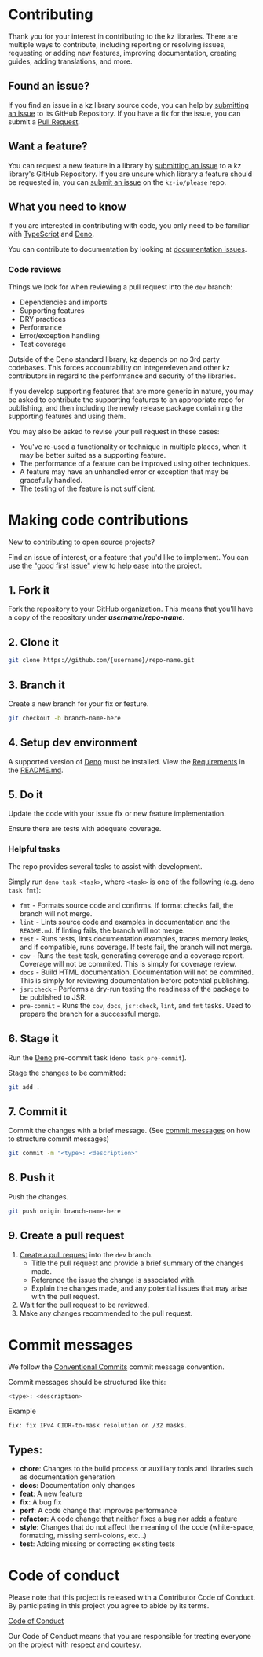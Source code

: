 # Contributing

Thank you for your interest in contributing to the kz libraries. There
are multiple ways to contribute, including reporting or resolving issues,
requesting or adding new features, improving documentation, creating guides,
adding translations, and more.

## Found an issue?

If you find an issue in a kz library source code, you can help by
[submitting an issue][issues] to its GitHub Repository. If you have a fix for
the issue, you can submit a [Pull Request][pulls].

## Want a feature?

You can request a new feature in a library by [submitting an issue][feature] to
a kz library's GitHub Repository. If you are unsure which library a
feature should be requested in, you can [submit an issue][feature-new] on the
`kz-io/please` repo.

## What you need to know

If you are interested in contributing with code, you only need to be familiar
with [TypeScript][typescript] and [Deno][deno].

You can contribute to documentation by looking at
[documentation issues][documentation].


### Code reviews

Things we look for when reviewing a pull request into the `dev` branch:

* Dependencies and imports
* Supporting features
* DRY practices
* Performance
* Error/exception handling
* Test coverage

Outside of the Deno standard library, kz depends on no 3rd party codebases. This forces accountability
on integereleven and other kz contributors in regard to the performance and security of the libraries.

If you develop supporting features that are more
generic in nature, you may be asked to contribute the supporting features to an appropriate repo for
publishing, and then including the newly release package containing the supporting features and using them.

You may also be asked to revise your pull request in these cases:

* You've re-used a functionality or technique in multiple places, when it may be better suited as a supporting feature.
* The performance of a feature can be improved using other techniques.
* A feature may have an unhandled error or exception that may be gracefully handled.
* The testing of the feature is not sufficient.

# Making code contributions

New to contributing to open source projects?

Find an issue of interest, or a feature that you'd like to implement. You can
use [the "good first issue" view][first-issue] to help ease into the project.

## 1. Fork it

Fork the repository to your GitHub organization. This means that you'll have a
copy of the repository under _**username/repo-name**_.

## 2. Clone it

```bash
git clone https://github.com/{username}/repo-name.git
```

## 3. Branch it

Create a new branch for your fix or feature.

```bash
git checkout -b branch-name-here
```

## 4. Setup dev environment

A supported version of [Deno][deno] must be installed. View the [Requirements][reqs] in the [README.md][readme].

## 5. Do it

Update the code with your issue fix or new feature implementation.

Ensure there are tests with adequate coverage.

### Helpful tasks

The repo provides several tasks to assist with development.

Simply run `deno task <task>`, where `<task>` is one of the following (e.g. `deno task fmt`):

* `fmt` - Formats source code and confirms. If format checks fail, the branch will not merge.
* `lint` - Lints source code and examples in documentation and the `README.md`. If linting fails, the branch will not merge.
* `test` - Runs tests, lints documentation examples, traces memory leaks, and if compatible, runs coverage. If tests fail, the branch will not merge.
* `cov` - Runs the `test` task, generating coverage and a coverage report. Coverage will not be commited. This is simply for coverage review.
* `docs` - Build HTML documentation. Documentation will not be commited. This is simply for reviewing documentation before potential publishing.
* `jsr:check` - Performs a dry-run testing the readiness of the package to be published to JSR.
* `pre-commit` - Runs the `cov`, `docs`, `jsr:check`, `lint`, and `fmt` tasks. Used to prepare the branch for a successful merge.

## 6. Stage it

Run the [Deno][deno] pre-commit task (`deno task pre-commit`).

Stage the changes to be committed:

```bash
git add .
```

## 7. Commit it

Commit the changes with a brief message. (See
[commit messages](#commit-messages) on how to structure commit messages)

```bash
git commit -m "<type>: <description>"
```

## 8. Push it

Push the changes.

```bash
git push origin branch-name-here
```

## 9. Create a pull request

1. [Create a pull request][pulls] into the `dev` branch.
   - Title the pull request and provide a brief summary of the changes made.
   - Reference the issue the change is associated with.
   - Explain the changes made, and any potential issues that may arise with the
     pull request.
2. Wait for the pull request to be reviewed.
3. Make any changes recommended to the pull request.

# Commit messages

We follow the [Conventional Commits][conventional-commit] commit message
convention.

Commit messages should be structured like this:

```bash
<type>: <description>
```

Example

```
fix: fix IPv4 CIDR-to-mask resolution on /32 masks.
```

## Types:

- **chore**: Changes to the build process or auxiliary tools and libraries such
  as documentation generation
- **docs**: Documentation only changes
- **feat**: A new feature
- **fix**: A bug fix
- **perf**: A code change that improves performance
- **refactor**: A code change that neither fixes a bug nor adds a feature
- **style**: Changes that do not affect the meaning of the code (white-space,
  formatting, missing semi-colons, etc...)
- **test**: Adding missing or correcting existing tests

# Code of conduct

Please note that this project is released with a Contributor Code of Conduct. By
participating in this project you agree to abide by its terms.

[Code of Conduct][code-of-conduct]

Our Code of Conduct means that you are responsible for treating everyone on the
project with respect and courtesy.

<!-- tech -->
[typescript]: https://www.typescriptlang.org/docs "TypeScript: The JavaScript superset for the future"
[deno]: https://deno.com "Deno: The next-generation JavaScript runtime"

<!-- issues -->
[issues]: https://github.com/kz-io/mod-name/issues/new?template=issue.yaml&title= "Report an issue in kz/mod-name"
[feature]: https://github.com/kz-io/mod-name/issues/new?template=feature.md&title= "Request a new feature in kz/mod-name"
[feature-new]: https://github.com/kz-io/please/issues/new?template=feature.yaml&title= "Request a new feature in kz"
[first-issue]: https://github.com/kz-io/mod-name/issues?q=is%3Aopen+is%3Aissue+label%3A%22good+first+issue%22 "Good first issues in kz/mod-name"
[documentation]: https://github.com/kz-io/mod-name/labels/type%3A%20docs "Documentation issues in kz/mod-name"

<!-- prs -->
[pulls]: https://github.com/kz-io/mod-name/compare "Create a pull request on @kz/mod-name"

<!-- dev -->
[code-of-conduct]: https://github.com/kz-io/.github/blob/main/.github/CODE_OF_CONDUCT.md "Contributor Code of Conduct"
[conventional-commit]: https://www.conventionalcommits.org/en/v1.0.0/ "Conventional Commits: A guide to commit messages"

<!-- repo-->
[readme]: https://github.com/kz-io/mod-name/blob/main/README.md "@kz/mod-name readme"
[reqs]: https://github.com/kz-io/mod-name/blob/main/README.md#requirements "@kz/mod-name requirements"